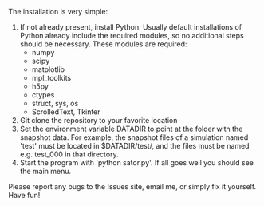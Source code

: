 The installation is very simple:

1. If not already present, install Python. Usually default installations of Python already include the required modules, so no additional steps should be necessary. These modules are required:
	* numpy
	* scipy
	* matplotlib
	* mpl_toolkits
	* h5py
	* ctypes
	* struct, sys, os
	* ScrolledText, Tkinter
2. Git clone the repository to your favorite location
3. Set the environment variable DATADIR to point at the folder with the snapshot data. For example, the snapshot files of a simulation named 'test' must be located in $DATADIR/test/, and the files must be named e.g. test_000 in that directory.
4. Start the program with 'python sator.py'. If all goes well you should see the main menu.

Please report any bugs to the Issues site, email me, or simply fix it yourself. Have fun!